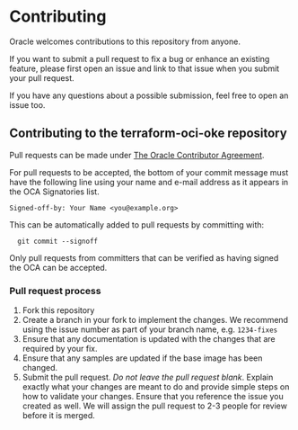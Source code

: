 # Contributing

Oracle welcomes contributions to this repository from anyone.

If you want to submit a pull request to fix a bug or enhance an existing feature, please first open an issue and link to that issue when you submit your pull request.

If you have any questions about a possible submission, feel free to open an issue too.

## Contributing to the terraform-oci-oke repository

Pull requests can be made under [The Oracle Contributor Agreement](https://www.oracle.com/technetwork/community/oca-486395.html).

For pull requests to be accepted, the bottom of your commit message must have the following line using your name and e-mail address as it appears in the OCA Signatories list.

```
Signed-off-by: Your Name <you@example.org>
```

This can be automatically added to pull requests by committing with:

```
  git commit --signoff
```

Only pull requests from committers that can be verified as having
signed the OCA can be accepted.

### Pull request process

1. Fork this repository
1. Create a branch in your fork to implement the changes. We recommend using the issue number as part of your branch name, e.g. `1234-fixes`
1. Ensure that any documentation is updated with the changes that are required by your fix.
1. Ensure that any samples are updated if the base image has been changed.
1. Submit the pull request. *Do not leave the pull request blank*. Explain exactly what your changes are meant to do and provide simple steps on how to validate your changes. Ensure that you reference the issue you created as well. We will assign the pull request to 2-3 people for review before it is merged.